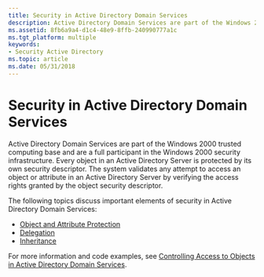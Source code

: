 ```yaml
---
title: Security in Active Directory Domain Services
description: Active Directory Domain Services are part of the Windows 2000 trusted computing base and are a full participant in the Windows 2000 security infrastructure.
ms.assetid: 8fb6a9a4-d1c4-48e9-8ffb-240990777a1c
ms.tgt_platform: multiple
keywords:
- Security Active Directory
ms.topic: article
ms.date: 05/31/2018
---
```


# Security in Active Directory Domain Services

Active Directory Domain Services are part of the Windows 2000 trusted computing base and are a full participant in the Windows 2000 security infrastructure. Every object in an Active Directory Server is protected by its own security descriptor. The system validates any attempt to access an object or attribute in an Active Directory Server by verifying the access rights granted by the object security descriptor.

The following topics discuss important elements of security in Active Directory Domain Services:

-   [Object and Attribute Protection](object-and-attribute-protection.md)
-   [Delegation](delegation.md)
-   [Inheritance](inheritance.md)

For more information and code examples, see [Controlling Access to Objects in Active Directory Domain Services](controlling-access-to-objects-in-active-directory-domain-services.md).

 

 




